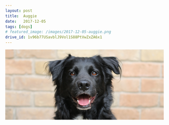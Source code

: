 ```yaml
---
layout: post
title:  Auggie
date:   2017-12-05
tags: [dogs]
# featured_image: /images/2017-12-05-auggie.png
drive_id: 1v96b77USavblJ9Vol1S88PtVwZxZA6x1
---
```

<span class="image featured"><img id="myImg" src="/images/2017-12-05-auggie.png" alt=""></span>